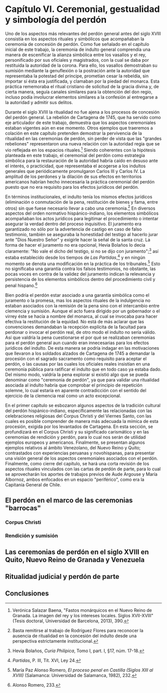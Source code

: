 Capítulo VI. Ceremonial, gestualidad y simbología del perdón
============================================================

Uno de los aspectos más relevantes del perdón general antes del siglo
XVIII consistía en los aspectos rituales y simbólicos que acompañaban la
ceremonia de concesión de perdón. Como fue señalado en el capítulo
inicial de este trabajo, la ceremonia de indulto general comprendía una
manera de escenificar la alianza simbólica entre los vasallos y el rey,
personificado por sus oficiales y magistrados, con la cual se daba por
restituida la autoridad de la corona. Para ello, los vasallos
demostraban su sumisión mediante la genuflexión o la postración ante la
autoridad que representaba la potestad del príncipe, prometían cesar la
rebeldía, sin importar si ésta era justificada, y clamaban por la piedad
del monarca. Esta práctica rememoraba el ritual cristiano de solicitud
de la gracia divina y, de cierta manera, seguía canales similares para
la obtención del don regio, incluso podía involucrar elementos similares
a la confesión al entregarse a la autoridad y admitir sus delitos.

Durante el siglo XVIII la ritualidad no fue ajena a los procesos de
concesión del perdón general. La rebelión de Cartagena de 1745, que ha
servido como eje articulador de este trabajo, demuestra que los aspectos
ceremoniales estaban vigentes aún en ese momento. Otros ejemplos que
traeremos a colación en este capítulo pretenden demostrar la pervivencia
de la ritualidad en las ceremonias de perdón, sin perder de vista que
las "grandes rebeliones" representaron una nueva relación con la
autoridad regia que se vio reflejada en los espacios rituales.[^1]
Siendo coherentes con la hipótesis planteada en este trabajo, el
ceremonial del perdón como estrategia simbólica para la restauración de
la autoridad habría caído en desuso ante el interés, o practicidad, que
representaba el acogerse a los indultos generales que periódicamente
promulgaron Carlos III y Carlos IV. La amplitud de los perdones y la
dilación de sus efectos en territorios americanos habrían hecho
innecesaria la práctica ceremonial del perdón puesto que no era
requisito para los efectos jurídicos del perdón.

En términos institucionales, el indulto tenía los mismos efectos
jurídicos (eliminación o conmutación de la pena, restitución de bienes y
fama, entre otros) sin que fuese necesario llevar a cabo una
ceremonia.[^2] En diversos aspectos del orden normativo
hispánico-indiano, los elementos simbólicos acompañaban los actos
jurídicos para legitimar el procedimiento o intentar asegurar la verdad
dentro del proceso inquisitivo. El juramento era garantizado no sólo por
la advertencia de castigo en caso de falso testimonio, también se
aseguraba la honestidad del testigo al hacerlo jurar ante "Dios Nuestro
Señor" y exigirle hacer la señal de la santa cruz. La forma de hacer el
juramento no era opcional, Hevia Bolaños lo decía claramente: "No vale
el dicho del testigo, si no se dijo con juramento";[^3] así estaba
establecido desde los tiempos de *Las Partidas*,[^4] y en ningún momento
se denota una modificación en la práctica de los tribunales.[^5] Esto no
significaba una garantía contra los falsos testimonios, no obstante, las
pocas voces en contra de la validez del juramento indican la relevancia
y persistencia de los elementos simbólicos dentro del procedimiento
civil y penal hispano.[^6]

Bien podría el perdón estar asociado a una garantía simbólica como el
juramento o la promesa, mas los aspectos rituales de la indulgencia no
estaban asociados con la remisión de la pena sino con el intercambio
entre clemencia y sumisión. Aunque el acto fuera dirigido por un
gobernador o el virrey éste se hacía a nombre del monarca, al cual se
invocaba para hacer efectiva la restitución de la equidad. No está de
más aclarar que las convenciones demandaban la recepción explícita de la
facultad para perdonar o invocar el perdón real, de otro modo el indulto
no sería válido. Así que valdría la pena cuestionarse el por qué se
realizaban ceremonias para el perdón general aun cuando eran
innecesarias para los efectos jurídicos del indulto. De esta manera se
podría indagar en las motivaciones que llevaron a los soldados alzados
de Cartagena de 1745 a demandar la procesión con el sagrado sacramento
como requisito para aceptar el perdón, o las causas por las cuales los
oficiales reales insistían en una ceremonia pública para ratificar el
indulto que en todo caso ya estaba dado. Del mismo modo, valdría la pena
explorar si existió algo que se pueda denominar como "ceremonia de
perdón", ya que para validar una ritualidad asociada al indulto habría
que comprobar el principio de repetición solemne, lo cual estaría en
aparente contradicción con el sentido del ejercicio de la clemencia real
como un acto excepcional.

En el primer capítulo se esbozaron algunos aspectos de la tradición
cultural del perdón hispánico-indiano, específicamente las relacionadas
con las celebraciones religiosas del Corpus Christi y del Viernes Santo,
con las cuales es posible comprender de manera más adecuada la mímica de
esta procesión, exigida por los levantados de Cartagena. En esta
sección, se profundizará en el Corpus Christi y su significado
carismático y en las ceremonias de rendición y perdón, para lo cual nos
serán de utilidad ejemplos europeos y americanos. Finalmente, se
presentan algunos ejemplos relativos al ámbito Venezolano, del Nuevo
Reino y Quito; contrastados con experiencias peruanas y novohispanas,
para presentar una visión general de los aspectos ceremoniales asociados
con el perdón. Finalmente, como cierre del capítulo, se hará una corta
revisión de los aspectos rituales vinculados con las cartas de perdón de
parte, para lo cual se aprovecharán los aportes de trabajos previos de
Aude Argouse y María Albornoz, ambos enfocados en un espacio
"periférico", como era la Capitanía General de Chile.

El perdón en el marco de las ceremonias "barrocas"
--------------------------------------------------

### Corpus Christi

### Rendición y sumisión

Las ceremonias de perdón en el siglo XVIII en Quito, Nuevo Reino de Granada y Venezuela
---------------------------------------------------------------------------------------

Ritualidad judicial y perdón de parte
-------------------------------------

Conclusiones
------------

[^1]: Verónica Salazar Baena, "Fastos monárquicos en el Nuevo Reino de
    Granada. La imagen del rey y los intereses locales. Siglos
    XVII-XVIII" (Tesis doctoral, Universidad de Barcelona, 2013), 390.

[^2]: Basta remitirse al trabajo de Rodríguez Flores para reconocer la
    ausencia de ritualidad en la concesión del indulto desde una
    perspectiva estrictamente institucional.

[^3]: Hevia Bolaños, *Curia Philipica*, Tomo I, part. I, §17, núm.
    17-18.

[^4]: *Partidas*, P. III, Tít. XVI, Ley 24.

[^5]: María Paz Alonso Romero, *El proceso penal en Castilla (Siglos
    XIII al XVIII)* (Salamanca: Universidad de Salamanca, 1982), 232.

[^6]: Alonso Romero, 233.
